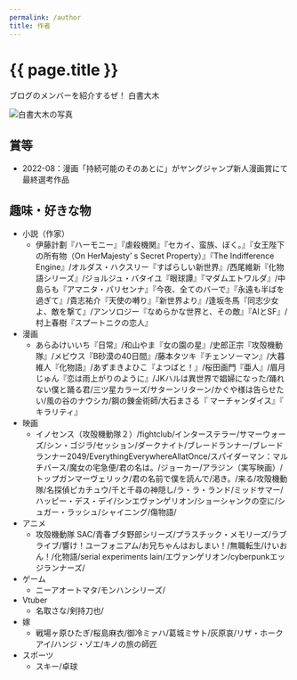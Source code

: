 ```yaml
---
permalink: /author
title: 作者
---
```


# {{ page.title }}
ブログのメンバーを紹介するぜ！ 白書大木

![白書大木の写真]({{site.baseurl}}/assets/images/author.gif)


## 賞等
- 2022-08：漫画「持続可能のそのあとに」がヤングジャンプ新人漫画賞にて最終選考作品



## 趣味・好きな物
- 小説（作家）
  - 伊藤計劃『ハーモニー』『虐殺機関』『セカイ、蛮族、ぼく。』『女王陛下の所有物（On HerMajesty’ s Secret Property）』『The Indifference Engine』/オルダス・ハクスリー『すばらしい新世界』/西尾維新『化物語シリーズ』/ジョルジュ・バタイユ『眼球譚』『マダムエトワルダ』/中島らも『アマニタ・パリセンナ』『今夜、全てのバーで』『永遠も半ばを過ぎて』/貴志祐介『天使の囀り』『新世界より』/逢坂冬馬『同志少女よ、敵を撃て』/アンソロジー『なめらかな世界と、その敵』『AIとSF』/村上春樹『スプートニクの恋人』
- 漫画
  - あらゐけいいち『日常』/和山やま『女の園の星』/史郎正宗『攻殻機動隊』/メビウス『B砂漠の40日間』/藤本タツキ『チェンソーマン』/大暮維人『化物語』/あずまきよひこ『よつばと！』/桜田画門『亜人』/眉月じゅん『恋は雨上がりのように』/JKハルは異世界で娼婦になった/踊れない僕と踊る君/三ツ星カラーズ/サターンリターン/かぐや様は告らせたい/風の谷のナウシカ/鋼の錬金術師/大石まさる『 マーチャンダイス』『 キラリティ』
- 映画
  - イノセンス（攻殻機動隊２）/fightclub/インターステラー/サマーウォーズ/シン・ゴジラ/セッション/ダークナイト/ブレードランナー/ブレードランナー2049/EverythingEverywhereAllatOnce/スパイダーマン：マルチバース/魔女の宅急便/君の名は。/ジョーカー/アラジン（実写映画）/トップガンマーヴェリック/君の名前で僕を読んで/渇き。/来る/攻殻機動隊/名探偵ピカチュウ/千と千尋の神隠し/ラ・ラ・ランド/ミッドサマー/ハッピー・デス・デイ/シンエヴァンゲリオン/ショーシャンクの空に/シュガー・ラッシュ/シャイニング/傷物語/
- アニメ
  - 攻殻機動隊 SAC/青春ブタ野郎シリーズ/プラスチック・メモリーズ/ラブライブ/響け！ユーフォニアム/お兄ちゃんはおしまい！/無職転生/けいおん！/化物語/serial experiments lain/エヴァンゲリオン/cyberpunkエッジランナーズ/
- ゲーム
  - ニーアオートマタ/モンハンシリーズ/
- Vtuber
  - 名取さな/剣持刀也/
- 嫁
  - 戦場ヶ原ひたぎ/桜島麻衣/御冷ミァハ/葛城ミサト/灰原哀/リザ・ホークアイ/ハンジ・ゾエ/キノの旅の師匠
- スポーツ
  - スキー/卓球
